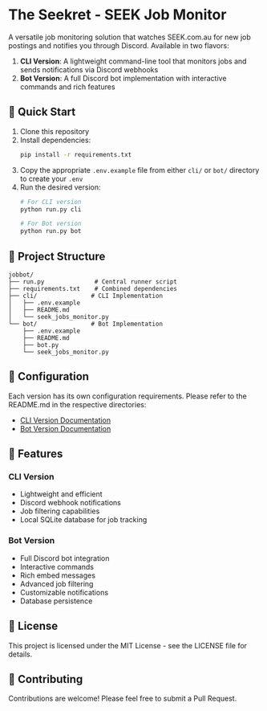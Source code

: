 # The Seekret - SEEK Job Monitor

A versatile job monitoring solution that watches SEEK.com.au for new job postings and notifies you through Discord. Available in two flavors:

1. **CLI Version**: A lightweight command-line tool that monitors jobs and sends notifications via Discord webhooks
2. **Bot Version**: A full Discord bot implementation with interactive commands and rich features

## 🚀 Quick Start

1. Clone this repository
2. Install dependencies:
   ```bash
   pip install -r requirements.txt
   ```
3. Copy the appropriate `.env.example` file from either `cli/` or `bot/` directory to create your `.env`
4. Run the desired version:
   ```bash
   # For CLI version
   python run.py cli
   
   # For Bot version
   python run.py bot
   ```

## 📂 Project Structure

```
jobbot/
├── run.py              # Central runner script
├── requirements.txt    # Combined dependencies
├── cli/               # CLI Implementation
│   ├── .env.example
│   ├── README.md
│   └── seek_jobs_monitor.py
└── bot/               # Bot Implementation
    ├── .env.example
    ├── README.md
    ├── bot.py
    └── seek_jobs_monitor.py
```

## 🔧 Configuration

Each version has its own configuration requirements. Please refer to the README.md in the respective directories:

- [CLI Version Documentation](cli/README.md)
- [Bot Version Documentation](bot/README.md)

## 🌟 Features

### CLI Version
- Lightweight and efficient
- Discord webhook notifications
- Job filtering capabilities
- Local SQLite database for job tracking

### Bot Version
- Full Discord bot integration
- Interactive commands
- Rich embed messages
- Advanced job filtering
- Customizable notifications
- Database persistence

## 📝 License

This project is licensed under the MIT License - see the LICENSE file for details.

## 🤝 Contributing

Contributions are welcome! Please feel free to submit a Pull Request. 